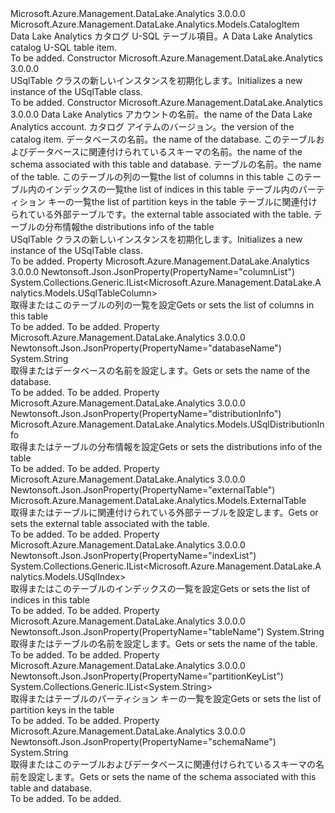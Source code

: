 <Type Name="USqlTable" FullName="Microsoft.Azure.Management.DataLake.Analytics.Models.USqlTable">
  <TypeSignature Language="C#" Value="public class USqlTable : Microsoft.Azure.Management.DataLake.Analytics.Models.CatalogItem" />
  <TypeSignature Language="ILAsm" Value=".class public auto ansi beforefieldinit USqlTable extends Microsoft.Azure.Management.DataLake.Analytics.Models.CatalogItem" />
  <TypeSignature Language="DocId" Value="T:Microsoft.Azure.Management.DataLake.Analytics.Models.USqlTable" />
  <TypeSignature Language="VB.NET" Value="Public Class USqlTable&#xA;Inherits CatalogItem" />
  <TypeSignature Language="F#" Value="type USqlTable = class&#xA;    inherit CatalogItem" />
  <AssemblyInfo>
    <AssemblyName>Microsoft.Azure.Management.DataLake.Analytics</AssemblyName>
    <AssemblyVersion>3.0.0.0</AssemblyVersion>
  </AssemblyInfo>
  <Base>
    <BaseTypeName>Microsoft.Azure.Management.DataLake.Analytics.Models.CatalogItem</BaseTypeName>
  </Base>
  <Interfaces />
  <Docs>
    <summary>
            <span data-ttu-id="10523-101">Data Lake Analytics カタログ U-SQL テーブル項目。</span><span class="sxs-lookup"><span data-stu-id="10523-101">A Data Lake Analytics catalog U-SQL table item.</span></span>
            </summary>
    <remarks>To be added.</remarks>
  </Docs>
  <Members>
    <Member MemberName=".ctor">
      <MemberSignature Language="C#" Value="public USqlTable ();" />
      <MemberSignature Language="ILAsm" Value=".method public hidebysig specialname rtspecialname instance void .ctor() cil managed" />
      <MemberSignature Language="DocId" Value="M:Microsoft.Azure.Management.DataLake.Analytics.Models.USqlTable.#ctor" />
      <MemberSignature Language="VB.NET" Value="Public Sub New ()" />
      <MemberType>Constructor</MemberType>
      <AssemblyInfo>
        <AssemblyName>Microsoft.Azure.Management.DataLake.Analytics</AssemblyName>
        <AssemblyVersion>3.0.0.0</AssemblyVersion>
      </AssemblyInfo>
      <Parameters />
      <Docs>
        <summary>
            <span data-ttu-id="10523-102">USqlTable クラスの新しいインスタンスを初期化します。</span><span class="sxs-lookup"><span data-stu-id="10523-102">Initializes a new instance of the USqlTable class.</span></span>
            </summary>
        <remarks>To be added.</remarks>
      </Docs>
    </Member>
    <Member MemberName=".ctor">
      <MemberSignature Language="C#" Value="public USqlTable (string computeAccountName = null, Nullable&lt;Guid&gt; version = null, string databaseName = null, string schemaName = null, string name = null, System.Collections.Generic.IList&lt;Microsoft.Azure.Management.DataLake.Analytics.Models.USqlTableColumn&gt; columnList = null, System.Collections.Generic.IList&lt;Microsoft.Azure.Management.DataLake.Analytics.Models.USqlIndex&gt; indexList = null, System.Collections.Generic.IList&lt;string&gt; partitionKeyList = null, Microsoft.Azure.Management.DataLake.Analytics.Models.ExternalTable externalTable = null, Microsoft.Azure.Management.DataLake.Analytics.Models.USqlDistributionInfo distributionInfo = null);" />
      <MemberSignature Language="ILAsm" Value=".method public hidebysig specialname rtspecialname instance void .ctor(string computeAccountName, valuetype System.Nullable`1&lt;valuetype System.Guid&gt; version, string databaseName, string schemaName, string name, class System.Collections.Generic.IList`1&lt;class Microsoft.Azure.Management.DataLake.Analytics.Models.USqlTableColumn&gt; columnList, class System.Collections.Generic.IList`1&lt;class Microsoft.Azure.Management.DataLake.Analytics.Models.USqlIndex&gt; indexList, class System.Collections.Generic.IList`1&lt;string&gt; partitionKeyList, class Microsoft.Azure.Management.DataLake.Analytics.Models.ExternalTable externalTable, class Microsoft.Azure.Management.DataLake.Analytics.Models.USqlDistributionInfo distributionInfo) cil managed" />
      <MemberSignature Language="DocId" Value="M:Microsoft.Azure.Management.DataLake.Analytics.Models.USqlTable.#ctor(System.String,System.Nullable{System.Guid},System.String,System.String,System.String,System.Collections.Generic.IList{Microsoft.Azure.Management.DataLake.Analytics.Models.USqlTableColumn},System.Collections.Generic.IList{Microsoft.Azure.Management.DataLake.Analytics.Models.USqlIndex},System.Collections.Generic.IList{System.String},Microsoft.Azure.Management.DataLake.Analytics.Models.ExternalTable,Microsoft.Azure.Management.DataLake.Analytics.Models.USqlDistributionInfo)" />
      <MemberSignature Language="F#" Value="new Microsoft.Azure.Management.DataLake.Analytics.Models.USqlTable : string * Nullable&lt;Guid&gt; * string * string * string * System.Collections.Generic.IList&lt;Microsoft.Azure.Management.DataLake.Analytics.Models.USqlTableColumn&gt; * System.Collections.Generic.IList&lt;Microsoft.Azure.Management.DataLake.Analytics.Models.USqlIndex&gt; * System.Collections.Generic.IList&lt;string&gt; * Microsoft.Azure.Management.DataLake.Analytics.Models.ExternalTable * Microsoft.Azure.Management.DataLake.Analytics.Models.USqlDistributionInfo -&gt; Microsoft.Azure.Management.DataLake.Analytics.Models.USqlTable" Usage="new Microsoft.Azure.Management.DataLake.Analytics.Models.USqlTable (computeAccountName, version, databaseName, schemaName, name, columnList, indexList, partitionKeyList, externalTable, distributionInfo)" />
      <MemberType>Constructor</MemberType>
      <AssemblyInfo>
        <AssemblyName>Microsoft.Azure.Management.DataLake.Analytics</AssemblyName>
        <AssemblyVersion>3.0.0.0</AssemblyVersion>
      </AssemblyInfo>
      <Parameters>
        <Parameter Name="computeAccountName" Type="System.String" />
        <Parameter Name="version" Type="System.Nullable&lt;System.Guid&gt;" />
        <Parameter Name="databaseName" Type="System.String" />
        <Parameter Name="schemaName" Type="System.String" />
        <Parameter Name="name" Type="System.String" />
        <Parameter Name="columnList" Type="System.Collections.Generic.IList&lt;Microsoft.Azure.Management.DataLake.Analytics.Models.USqlTableColumn&gt;" />
        <Parameter Name="indexList" Type="System.Collections.Generic.IList&lt;Microsoft.Azure.Management.DataLake.Analytics.Models.USqlIndex&gt;" />
        <Parameter Name="partitionKeyList" Type="System.Collections.Generic.IList&lt;System.String&gt;" />
        <Parameter Name="externalTable" Type="Microsoft.Azure.Management.DataLake.Analytics.Models.ExternalTable" />
        <Parameter Name="distributionInfo" Type="Microsoft.Azure.Management.DataLake.Analytics.Models.USqlDistributionInfo" />
      </Parameters>
      <Docs>
        <param name="computeAccountName"><span data-ttu-id="10523-103">Data Lake Analytics アカウントの名前。</span><span class="sxs-lookup"><span data-stu-id="10523-103">the name of the Data Lake Analytics account.</span></span></param>
        <param name="version"><span data-ttu-id="10523-104">カタログ アイテムのバージョン。</span><span class="sxs-lookup"><span data-stu-id="10523-104">the version of the catalog item.</span></span></param>
        <param name="databaseName"><span data-ttu-id="10523-105">データベースの名前。</span><span class="sxs-lookup"><span data-stu-id="10523-105">the name of the database.</span></span></param>
        <param name="schemaName"><span data-ttu-id="10523-106">このテーブルおよびデータベースに関連付けられているスキーマの名前。</span><span class="sxs-lookup"><span data-stu-id="10523-106">the name of the schema associated with this table and database.</span></span></param>
        <param name="name"><span data-ttu-id="10523-107">テーブルの名前。</span><span class="sxs-lookup"><span data-stu-id="10523-107">the name of the table.</span></span></param>
        <param name="columnList"><span data-ttu-id="10523-108">このテーブルの列の一覧</span><span class="sxs-lookup"><span data-stu-id="10523-108">the list of columns in this table</span></span></param>
        <param name="indexList"><span data-ttu-id="10523-109">このテーブル内のインデックスの一覧</span><span class="sxs-lookup"><span data-stu-id="10523-109">the list of indices in this table</span></span></param>
        <param name="partitionKeyList"><span data-ttu-id="10523-110">テーブル内のパーティション キーの一覧</span><span class="sxs-lookup"><span data-stu-id="10523-110">the list of partition keys in the table</span></span></param>
        <param name="externalTable"><span data-ttu-id="10523-111">テーブルに関連付けられている外部テーブルです。</span><span class="sxs-lookup"><span data-stu-id="10523-111">the external table associated with the table.</span></span></param>
        <param name="distributionInfo"><span data-ttu-id="10523-112">テーブルの分布情報</span><span class="sxs-lookup"><span data-stu-id="10523-112">the distributions info of the table</span></span></param>
        <summary>
            <span data-ttu-id="10523-113">USqlTable クラスの新しいインスタンスを初期化します。</span><span class="sxs-lookup"><span data-stu-id="10523-113">Initializes a new instance of the USqlTable class.</span></span>
            </summary>
        <remarks>To be added.</remarks>
      </Docs>
    </Member>
    <Member MemberName="ColumnList">
      <MemberSignature Language="C#" Value="public System.Collections.Generic.IList&lt;Microsoft.Azure.Management.DataLake.Analytics.Models.USqlTableColumn&gt; ColumnList { get; set; }" />
      <MemberSignature Language="ILAsm" Value=".property instance class System.Collections.Generic.IList`1&lt;class Microsoft.Azure.Management.DataLake.Analytics.Models.USqlTableColumn&gt; ColumnList" />
      <MemberSignature Language="DocId" Value="P:Microsoft.Azure.Management.DataLake.Analytics.Models.USqlTable.ColumnList" />
      <MemberSignature Language="VB.NET" Value="Public Property ColumnList As IList(Of USqlTableColumn)" />
      <MemberSignature Language="F#" Value="member this.ColumnList : System.Collections.Generic.IList&lt;Microsoft.Azure.Management.DataLake.Analytics.Models.USqlTableColumn&gt; with get, set" Usage="Microsoft.Azure.Management.DataLake.Analytics.Models.USqlTable.ColumnList" />
      <MemberType>Property</MemberType>
      <AssemblyInfo>
        <AssemblyName>Microsoft.Azure.Management.DataLake.Analytics</AssemblyName>
        <AssemblyVersion>3.0.0.0</AssemblyVersion>
      </AssemblyInfo>
      <Attributes>
        <Attribute>
          <AttributeName>Newtonsoft.Json.JsonProperty(PropertyName="columnList")</AttributeName>
        </Attribute>
      </Attributes>
      <ReturnValue>
        <ReturnType>System.Collections.Generic.IList&lt;Microsoft.Azure.Management.DataLake.Analytics.Models.USqlTableColumn&gt;</ReturnType>
      </ReturnValue>
      <Docs>
        <summary>
            <span data-ttu-id="10523-114">取得またはこのテーブルの列の一覧を設定</span><span class="sxs-lookup"><span data-stu-id="10523-114">Gets or sets the list of columns in this table</span></span>
            </summary>
        <value>To be added.</value>
        <remarks>To be added.</remarks>
      </Docs>
    </Member>
    <Member MemberName="DatabaseName">
      <MemberSignature Language="C#" Value="public string DatabaseName { get; set; }" />
      <MemberSignature Language="ILAsm" Value=".property instance string DatabaseName" />
      <MemberSignature Language="DocId" Value="P:Microsoft.Azure.Management.DataLake.Analytics.Models.USqlTable.DatabaseName" />
      <MemberSignature Language="VB.NET" Value="Public Property DatabaseName As String" />
      <MemberSignature Language="F#" Value="member this.DatabaseName : string with get, set" Usage="Microsoft.Azure.Management.DataLake.Analytics.Models.USqlTable.DatabaseName" />
      <MemberType>Property</MemberType>
      <AssemblyInfo>
        <AssemblyName>Microsoft.Azure.Management.DataLake.Analytics</AssemblyName>
        <AssemblyVersion>3.0.0.0</AssemblyVersion>
      </AssemblyInfo>
      <Attributes>
        <Attribute>
          <AttributeName>Newtonsoft.Json.JsonProperty(PropertyName="databaseName")</AttributeName>
        </Attribute>
      </Attributes>
      <ReturnValue>
        <ReturnType>System.String</ReturnType>
      </ReturnValue>
      <Docs>
        <summary>
            <span data-ttu-id="10523-115">取得またはデータベースの名前を設定します。</span><span class="sxs-lookup"><span data-stu-id="10523-115">Gets or sets the name of the database.</span></span>
            </summary>
        <value>To be added.</value>
        <remarks>To be added.</remarks>
      </Docs>
    </Member>
    <Member MemberName="DistributionInfo">
      <MemberSignature Language="C#" Value="public Microsoft.Azure.Management.DataLake.Analytics.Models.USqlDistributionInfo DistributionInfo { get; set; }" />
      <MemberSignature Language="ILAsm" Value=".property instance class Microsoft.Azure.Management.DataLake.Analytics.Models.USqlDistributionInfo DistributionInfo" />
      <MemberSignature Language="DocId" Value="P:Microsoft.Azure.Management.DataLake.Analytics.Models.USqlTable.DistributionInfo" />
      <MemberSignature Language="VB.NET" Value="Public Property DistributionInfo As USqlDistributionInfo" />
      <MemberSignature Language="F#" Value="member this.DistributionInfo : Microsoft.Azure.Management.DataLake.Analytics.Models.USqlDistributionInfo with get, set" Usage="Microsoft.Azure.Management.DataLake.Analytics.Models.USqlTable.DistributionInfo" />
      <MemberType>Property</MemberType>
      <AssemblyInfo>
        <AssemblyName>Microsoft.Azure.Management.DataLake.Analytics</AssemblyName>
        <AssemblyVersion>3.0.0.0</AssemblyVersion>
      </AssemblyInfo>
      <Attributes>
        <Attribute>
          <AttributeName>Newtonsoft.Json.JsonProperty(PropertyName="distributionInfo")</AttributeName>
        </Attribute>
      </Attributes>
      <ReturnValue>
        <ReturnType>Microsoft.Azure.Management.DataLake.Analytics.Models.USqlDistributionInfo</ReturnType>
      </ReturnValue>
      <Docs>
        <summary>
            <span data-ttu-id="10523-116">取得またはテーブルの分布情報を設定</span><span class="sxs-lookup"><span data-stu-id="10523-116">Gets or sets the distributions info of the table</span></span>
            </summary>
        <value>To be added.</value>
        <remarks>To be added.</remarks>
      </Docs>
    </Member>
    <Member MemberName="ExternalTable">
      <MemberSignature Language="C#" Value="public Microsoft.Azure.Management.DataLake.Analytics.Models.ExternalTable ExternalTable { get; set; }" />
      <MemberSignature Language="ILAsm" Value=".property instance class Microsoft.Azure.Management.DataLake.Analytics.Models.ExternalTable ExternalTable" />
      <MemberSignature Language="DocId" Value="P:Microsoft.Azure.Management.DataLake.Analytics.Models.USqlTable.ExternalTable" />
      <MemberSignature Language="VB.NET" Value="Public Property ExternalTable As ExternalTable" />
      <MemberSignature Language="F#" Value="member this.ExternalTable : Microsoft.Azure.Management.DataLake.Analytics.Models.ExternalTable with get, set" Usage="Microsoft.Azure.Management.DataLake.Analytics.Models.USqlTable.ExternalTable" />
      <MemberType>Property</MemberType>
      <AssemblyInfo>
        <AssemblyName>Microsoft.Azure.Management.DataLake.Analytics</AssemblyName>
        <AssemblyVersion>3.0.0.0</AssemblyVersion>
      </AssemblyInfo>
      <Attributes>
        <Attribute>
          <AttributeName>Newtonsoft.Json.JsonProperty(PropertyName="externalTable")</AttributeName>
        </Attribute>
      </Attributes>
      <ReturnValue>
        <ReturnType>Microsoft.Azure.Management.DataLake.Analytics.Models.ExternalTable</ReturnType>
      </ReturnValue>
      <Docs>
        <summary>
            <span data-ttu-id="10523-117">取得またはテーブルに関連付けられている外部テーブルを設定します。</span><span class="sxs-lookup"><span data-stu-id="10523-117">Gets or sets the external table associated with the table.</span></span>
            </summary>
        <value>To be added.</value>
        <remarks>To be added.</remarks>
      </Docs>
    </Member>
    <Member MemberName="IndexList">
      <MemberSignature Language="C#" Value="public System.Collections.Generic.IList&lt;Microsoft.Azure.Management.DataLake.Analytics.Models.USqlIndex&gt; IndexList { get; set; }" />
      <MemberSignature Language="ILAsm" Value=".property instance class System.Collections.Generic.IList`1&lt;class Microsoft.Azure.Management.DataLake.Analytics.Models.USqlIndex&gt; IndexList" />
      <MemberSignature Language="DocId" Value="P:Microsoft.Azure.Management.DataLake.Analytics.Models.USqlTable.IndexList" />
      <MemberSignature Language="VB.NET" Value="Public Property IndexList As IList(Of USqlIndex)" />
      <MemberSignature Language="F#" Value="member this.IndexList : System.Collections.Generic.IList&lt;Microsoft.Azure.Management.DataLake.Analytics.Models.USqlIndex&gt; with get, set" Usage="Microsoft.Azure.Management.DataLake.Analytics.Models.USqlTable.IndexList" />
      <MemberType>Property</MemberType>
      <AssemblyInfo>
        <AssemblyName>Microsoft.Azure.Management.DataLake.Analytics</AssemblyName>
        <AssemblyVersion>3.0.0.0</AssemblyVersion>
      </AssemblyInfo>
      <Attributes>
        <Attribute>
          <AttributeName>Newtonsoft.Json.JsonProperty(PropertyName="indexList")</AttributeName>
        </Attribute>
      </Attributes>
      <ReturnValue>
        <ReturnType>System.Collections.Generic.IList&lt;Microsoft.Azure.Management.DataLake.Analytics.Models.USqlIndex&gt;</ReturnType>
      </ReturnValue>
      <Docs>
        <summary>
            <span data-ttu-id="10523-118">取得またはこのテーブルのインデックスの一覧を設定</span><span class="sxs-lookup"><span data-stu-id="10523-118">Gets or sets the list of indices in this table</span></span>
            </summary>
        <value>To be added.</value>
        <remarks>To be added.</remarks>
      </Docs>
    </Member>
    <Member MemberName="Name">
      <MemberSignature Language="C#" Value="public string Name { get; set; }" />
      <MemberSignature Language="ILAsm" Value=".property instance string Name" />
      <MemberSignature Language="DocId" Value="P:Microsoft.Azure.Management.DataLake.Analytics.Models.USqlTable.Name" />
      <MemberSignature Language="VB.NET" Value="Public Property Name As String" />
      <MemberSignature Language="F#" Value="member this.Name : string with get, set" Usage="Microsoft.Azure.Management.DataLake.Analytics.Models.USqlTable.Name" />
      <MemberType>Property</MemberType>
      <AssemblyInfo>
        <AssemblyName>Microsoft.Azure.Management.DataLake.Analytics</AssemblyName>
        <AssemblyVersion>3.0.0.0</AssemblyVersion>
      </AssemblyInfo>
      <Attributes>
        <Attribute>
          <AttributeName>Newtonsoft.Json.JsonProperty(PropertyName="tableName")</AttributeName>
        </Attribute>
      </Attributes>
      <ReturnValue>
        <ReturnType>System.String</ReturnType>
      </ReturnValue>
      <Docs>
        <summary>
            <span data-ttu-id="10523-119">取得またはテーブルの名前を設定します。</span><span class="sxs-lookup"><span data-stu-id="10523-119">Gets or sets the name of the table.</span></span>
            </summary>
        <value>To be added.</value>
        <remarks>To be added.</remarks>
      </Docs>
    </Member>
    <Member MemberName="PartitionKeyList">
      <MemberSignature Language="C#" Value="public System.Collections.Generic.IList&lt;string&gt; PartitionKeyList { get; set; }" />
      <MemberSignature Language="ILAsm" Value=".property instance class System.Collections.Generic.IList`1&lt;string&gt; PartitionKeyList" />
      <MemberSignature Language="DocId" Value="P:Microsoft.Azure.Management.DataLake.Analytics.Models.USqlTable.PartitionKeyList" />
      <MemberSignature Language="VB.NET" Value="Public Property PartitionKeyList As IList(Of String)" />
      <MemberSignature Language="F#" Value="member this.PartitionKeyList : System.Collections.Generic.IList&lt;string&gt; with get, set" Usage="Microsoft.Azure.Management.DataLake.Analytics.Models.USqlTable.PartitionKeyList" />
      <MemberType>Property</MemberType>
      <AssemblyInfo>
        <AssemblyName>Microsoft.Azure.Management.DataLake.Analytics</AssemblyName>
        <AssemblyVersion>3.0.0.0</AssemblyVersion>
      </AssemblyInfo>
      <Attributes>
        <Attribute>
          <AttributeName>Newtonsoft.Json.JsonProperty(PropertyName="partitionKeyList")</AttributeName>
        </Attribute>
      </Attributes>
      <ReturnValue>
        <ReturnType>System.Collections.Generic.IList&lt;System.String&gt;</ReturnType>
      </ReturnValue>
      <Docs>
        <summary>
            <span data-ttu-id="10523-120">取得またはテーブルのパーティション キーの一覧を設定</span><span class="sxs-lookup"><span data-stu-id="10523-120">Gets or sets the list of partition keys in the table</span></span>
            </summary>
        <value>To be added.</value>
        <remarks>To be added.</remarks>
      </Docs>
    </Member>
    <Member MemberName="SchemaName">
      <MemberSignature Language="C#" Value="public string SchemaName { get; set; }" />
      <MemberSignature Language="ILAsm" Value=".property instance string SchemaName" />
      <MemberSignature Language="DocId" Value="P:Microsoft.Azure.Management.DataLake.Analytics.Models.USqlTable.SchemaName" />
      <MemberSignature Language="VB.NET" Value="Public Property SchemaName As String" />
      <MemberSignature Language="F#" Value="member this.SchemaName : string with get, set" Usage="Microsoft.Azure.Management.DataLake.Analytics.Models.USqlTable.SchemaName" />
      <MemberType>Property</MemberType>
      <AssemblyInfo>
        <AssemblyName>Microsoft.Azure.Management.DataLake.Analytics</AssemblyName>
        <AssemblyVersion>3.0.0.0</AssemblyVersion>
      </AssemblyInfo>
      <Attributes>
        <Attribute>
          <AttributeName>Newtonsoft.Json.JsonProperty(PropertyName="schemaName")</AttributeName>
        </Attribute>
      </Attributes>
      <ReturnValue>
        <ReturnType>System.String</ReturnType>
      </ReturnValue>
      <Docs>
        <summary>
            <span data-ttu-id="10523-121">取得またはこのテーブルおよびデータベースに関連付けられているスキーマの名前を設定します。</span><span class="sxs-lookup"><span data-stu-id="10523-121">Gets or sets the name of the schema associated with this table and database.</span></span>
            </summary>
        <value>To be added.</value>
        <remarks>To be added.</remarks>
      </Docs>
    </Member>
  </Members>
</Type>